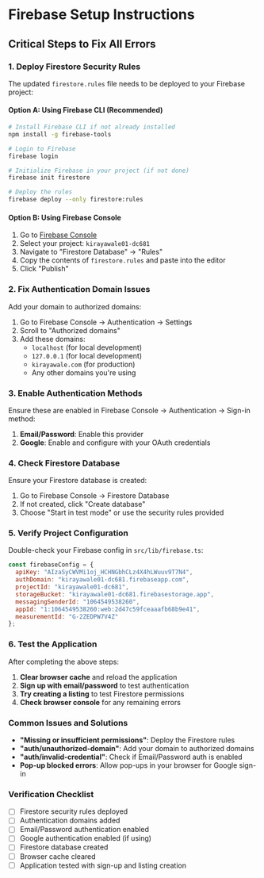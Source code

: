 # Firebase Setup Instructions

## Critical Steps to Fix All Errors

### 1. Deploy Firestore Security Rules

The updated `firestore.rules` file needs to be deployed to your Firebase project:

#### Option A: Using Firebase CLI (Recommended)
```bash
# Install Firebase CLI if not already installed
npm install -g firebase-tools

# Login to Firebase
firebase login

# Initialize Firebase in your project (if not done)
firebase init firestore

# Deploy the rules
firebase deploy --only firestore:rules
```

#### Option B: Using Firebase Console
1. Go to [Firebase Console](https://console.firebase.google.com/)
2. Select your project: `kirayawale01-dc681`
3. Navigate to "Firestore Database" → "Rules"
4. Copy the contents of `firestore.rules` and paste into the editor
5. Click "Publish"

### 2. Fix Authentication Domain Issues

Add your domain to authorized domains:

1. Go to Firebase Console → Authentication → Settings
2. Scroll to "Authorized domains"
3. Add these domains:
   - `localhost` (for local development)
   - `127.0.0.1` (for local development)
   - `kirayawale.com` (for production)
   - Any other domains you're using

### 3. Enable Authentication Methods

Ensure these are enabled in Firebase Console → Authentication → Sign-in method:

1. **Email/Password**: Enable this provider
2. **Google**: Enable and configure with your OAuth credentials

### 4. Check Firestore Database

Ensure your Firestore database is created:

1. Go to Firebase Console → Firestore Database
2. If not created, click "Create database"
3. Choose "Start in test mode" or use the security rules provided

### 5. Verify Project Configuration

Double-check your Firebase config in `src/lib/firebase.ts`:

```javascript
const firebaseConfig = {
  apiKey: "AIzaSyCWVMi1oj_HCHNGbhCLz4X4hLWuuv9T7N4",
  authDomain: "kirayawale01-dc681.firebaseapp.com",
  projectId: "kirayawale01-dc681",
  storageBucket: "kirayawale01-dc681.firebasestorage.app",
  messagingSenderId: "1064549538260",
  appId: "1:1064549538260:web:2d47c59fceaaafb68b9e41",
  measurementId: "G-2ZEDPW7V4Z"
};
```

### 6. Test the Application

After completing the above steps:

1. **Clear browser cache** and reload the application
2. **Sign up with email/password** to test authentication
3. **Try creating a listing** to test Firestore permissions
4. **Check browser console** for any remaining errors

### Common Issues and Solutions

- **"Missing or insufficient permissions"**: Deploy the Firestore rules
- **"auth/unauthorized-domain"**: Add your domain to authorized domains
- **"auth/invalid-credential"**: Check if Email/Password auth is enabled
- **Pop-up blocked errors**: Allow pop-ups in your browser for Google sign-in

### Verification Checklist

- [ ] Firestore security rules deployed
- [ ] Authentication domains added
- [ ] Email/Password authentication enabled
- [ ] Google authentication enabled (if using)
- [ ] Firestore database created
- [ ] Browser cache cleared
- [ ] Application tested with sign-up and listing creation